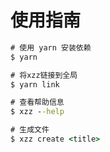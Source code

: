 # 使用指南

```cmd
# 使用 yarn 安装依赖
$ yarn

# 将xzz链接到全局
$ yarn link

# 查看帮助信息
$ xzz --help

# 生成文件
$ xzz create <title>
```


